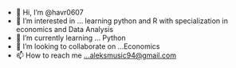 - 👋 Hi, I’m @havr0607
- 👀 I’m interested in ... learning python and R with specialization in economics and Data Analysis
- 🌱 I’m currently learning ... Python
- 💞️ I’m looking to collaborate on ...Economics 
- 📫 How to reach me ...aleksmusic94@gmail.com

<!---
havr0607/havr0607 is a ✨ special ✨ repository because its `README.md` (this file) appears on your GitHub profile.
You can click the Preview link to take a look at your changes.
--->

